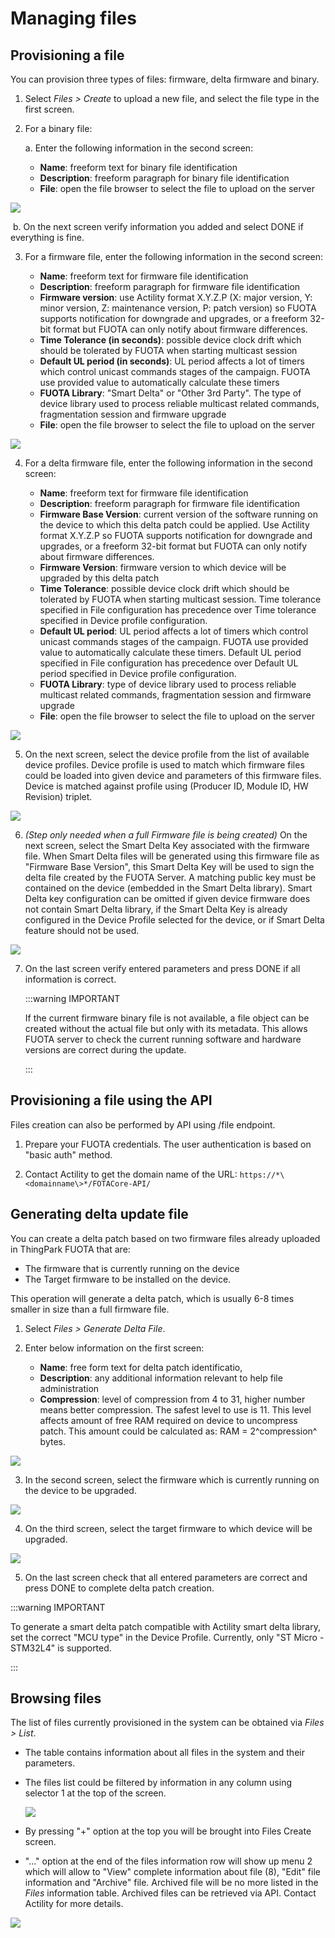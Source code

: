 # Managing files

## Provisioning a file

You can provision three types of files: firmware, delta firmware and
binary.

1. Select *Files \> Create* to upload a new file, and select the file
   type in the first screen.

2. For a binary file:

   a.  Enter the following information in the second screen:

    - **Name**: freeform text for binary file identification
    - **Description**: freeform paragraph for binary file identification
    - **File**: open the file browser to select the file to upload on the server

![](./images/image028.png)

​		b.  On the next screen verify information you added and select DONE if everything is fine.

3. For a firmware file, enter the following information in the second
   screen:

    -   **Name**: freeform text for firmware file identification
    -   **Description**: freeform paragraph for firmware file identification
    -   **Firmware version**: use Actility format X.Y.Z.P (X: major version, Y:
    minor version, Z: maintenance version, P: patch version) so FUOTA
    supports notification for downgrade and upgrades, or a freeform
    32-bit format but FUOTA can only notify about firmware differences.
    -   **Time Tolerance (in seconds)**: possible device clock drift which
    should be tolerated by FUOTA when starting multicast session
    -   **Default UL period (in seconds)**: UL period affects a lot of timers
    which control unicast commands stages of the campaign. FUOTA use
    provided value to automatically calculate these timers
    -   **FUOTA Library**: "Smart Delta" or "Other 3rd Party". The type of
    device library used to process reliable multicast related commands,
    fragmentation session and firmware upgrade
    -   **File**: open the file browser to select the file to upload on the
    server

![](./images/image029.png)

4.  For a delta firmware file, enter the following information in the
    second screen:

    -   **Name**: freeform text for firmware file identification
    -   **Description**: freeform paragraph for firmware file identification
    -   **Firmware Base Version**: current version of the software running on
    the device to which this delta patch could be applied. Use Actility
    format X.Y.Z.P so FUOTA supports notification for downgrade and
    upgrades, or a freeform 32-bit format but FUOTA can only notify
    about firmware differences.
    -   **Firmware Version**: firmware version to which device will be upgraded
    by this delta patch
    -   **Time Tolerance**: possible device clock drift which should be
    tolerated by FUOTA when starting multicast session. Time tolerance
    specified in File configuration has precedence over Time tolerance
    specified in Device profile configuration.
    -   **Default UL period**: UL period affects a lot of timers which control
    unicast commands stages of the campaign. FUOTA use provided value to
    automatically calculate these timers. Default UL period specified in
    File configuration has precedence over Default UL period specified
    in Device profile configuration.
    -   **FUOTA Library**: type of device library used to process reliable
    multicast related commands, fragmentation session and firmware
    upgrade
    -   **File**: open the file browser to select the file to upload on the
    server

![](./images/image030.png)

5.  On the next screen, select the device profile from the list of
    available device profiles. Device profile is used to
    match which firmware files could be loaded into given device and
    parameters of this firmware files. Device is matched against profile
    using (Producer ID, Module ID, HW Revision) triplet.

![](./images/image031.png)

6.  *(Step* *only* *needed* *when* *a full Firmware* *file is being*
    *created)* On the next screen, select the Smart Delta Key associated
    with the firmware file. When Smart Delta files will be generated
    using this firmware file as "Firmware Base Version", this Smart Delta Key will be used to sign the delta file
    created by the FUOTA Server. A matching public key must be contained
    on the device (embedded in the Smart Delta library). Smart Delta key
    configuration can be omitted if given device firmware does not
    contain Smart Delta library, if the Smart Delta Key is already
    configured in the Device Profile selected for the device, or if
    Smart Delta feature should not be used.

![](./images/image032.jpg)

7. On the last screen verify entered parameters and press DONE if all
   information is correct.

   :::warning IMPORTANT

   If the current firmware binary file is not available, a
   file object can be created without the actual file but only with its
   metadata. This allows FUOTA server to check the current running
   software and hardware versions are correct during the update.
   
   :::

## Provisioning a file using the API

Files creation can also be performed by API using /file endpoint.

1.  Prepare your FUOTA credentials. The user authentication is based on
    "basic auth" method.

2.  Contact Actility to get the domain name of the URL: `https://*\<domainname\>*/FOTACore-API/`

## Generating delta update file

You can create a delta patch based on two firmware files already
uploaded in ThingPark FUOTA that are:

-   The firmware that is currently running on the device
-   The Target firmware to be installed on the device.

This operation will generate a delta patch, which is usually 6-8 times
smaller in size than a full firmware file.

1.  Select *Files \> Generate Delta File*.

2.  Enter below information on the first screen:

    -   **Name**: free form text for delta patch identificatio,
    -   **Description**: any additional information relevant to help file
    administration
    -   **Compression**: level of compression from 4 to 31, higher number means
    better compression. The safest level to use is 11. This level
    affects amount of free RAM required on device to uncompress patch.
    This amount could be calculated as: RAM = 2^compression^ bytes.

![](./images/image033.png)

3.  In the second screen, select the firmware which is currently running
    on the device to be upgraded.

![](./images/image034.png)

4.  On the third screen, select the target firmware to which device will
    be upgraded.

![](./images/image035.png)

5.  On the last screen check that all entered parameters are correct and
    press DONE to complete delta patch creation.
    
:::warning IMPORTANT

   To generate a smart delta patch compatible with Actility smart delta 
   library, set the correct "MCU type" in the Device Profile.
   Currently, only "ST Micro - STM32L4" is supported.
   
   :::

## Browsing files

The list of files currently provisioned in the system can be obtained
via *Files \> List*.

- The table contains information about all files in the system and
  their parameters.

- The files list could be filtered by information in any column using
  selector 1 at the top of the screen.

  ![](./images/image036.jpg)

- By pressing "+" option at the top you will be brought into Files
  Create screen.

- "..." option at the end of the files information row will show up
  menu 2 which will allow to "View" complete information about file
  (8), "Edit" file information and "Archive" file. Archived file will
  be no more listed in the *Files* information table. Archived files
  can be retrieved via API. Contact Actility for more details.

![](./images/image037.png)
